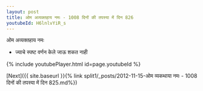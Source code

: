 ```yaml
---
layout: post
title: ओम अव्यक्तहाय नमः - 1008 दिनों की तपस्या में दिन 826
youtubeId: H6lnlvYiR_s
---
```

 
 
 ओम अव्यक्तहाय नमः  
 
 -  ज्याचे स्पष्ट वर्णन केले जाऊ शकत नाही 
 
  
 
  
 
 
 
 
 
 


{% include youtubePlayer.html id=page.youtubeId %}
 
[Next]({{ site.baseurl }}{% link  split1/_posts/2012-11-15-ओम व्यकथाया नमः - 1008 दिनों की तपस्या में दिन 825.md%})
 
